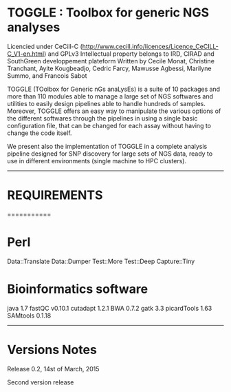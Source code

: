 TOGGLE : Toolbox for generic NGS analyses
===========

Licencied under CeCill-C (http://www.cecill.info/licences/Licence_CeCILL-C_V1-en.html) and GPLv3 
Intellectual property belongs to IRD, CIRAD and SouthGreen developpement plateform 
Written by Cecile Monat, Christine Tranchant, Ayite Kougbeadjo, Cedric Farcy, Mawusse Agbessi, Marilyne Summo, and Francois Sabot

TOGGLE (TOolbox for Generic nGs anaLysEs) is a suite of 10 packages and more than 110 modules able to manage a large set of NGS softwares
and utilities to easily design pipelines able to handle hundreds of samples. Moreover, TOGGLE offers an easy way to manipulate the various
options of the different softwares through the pipelines in using a single basic configuration file, that can be changed for each assay without
having to change the code itself.

We present also the implementation of TOGGLE in a complete analysis pipeline designed for SNP discovery for large sets of NGS data, ready to use
in different environments (single machine to HPC clusters).


-------
# REQUIREMENTS
===========

Perl
===========
Data::Translate
Data::Dumper
Test::More
Test::Deep
Capture::Tiny

Bioinformatics software
===========
java 1.7
fastQC v0.10.1
cutadapt 1.2.1 
BWA 0.7.2 
gatk 3.3 
picardTools 1.63
SAMtools 0.1.18

-------
Versions Notes
===========

Release 0.2, 14st of March, 2015

Second version release